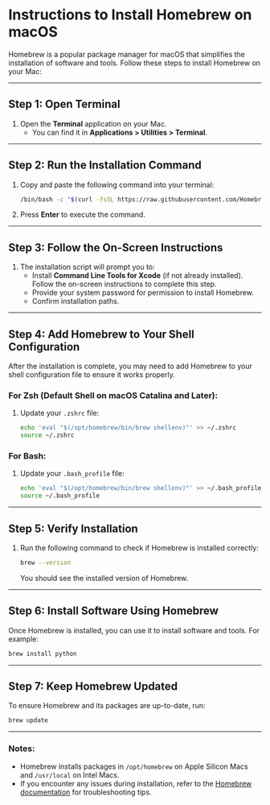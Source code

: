 # Instructions to Install Homebrew on macOS

Homebrew is a popular package manager for macOS that simplifies the installation of software and tools. Follow these steps to install Homebrew on your Mac:

---

## Step 1: Open Terminal
1. Open the **Terminal** application on your Mac.
   - You can find it in **Applications > Utilities > Terminal**.

---

## Step 2: Run the Installation Command
1. Copy and paste the following command into your terminal:
   ```bash
   /bin/bash -c "$(curl -fsSL https://raw.githubusercontent.com/Homebrew/install/HEAD/install.sh)"
   ```
2. Press **Enter** to execute the command.

---

## Step 3: Follow the On-Screen Instructions
1. The installation script will prompt you to:
   - Install **Command Line Tools for Xcode** (if not already installed). Follow the on-screen instructions to complete this step.
   - Provide your system password for permission to install Homebrew.
   - Confirm installation paths.

---

## Step 4: Add Homebrew to Your Shell Configuration
After the installation is complete, you may need to add Homebrew to your shell configuration file to ensure it works properly.

### For Zsh (Default Shell on macOS Catalina and Later):
1. Update your `.zshrc` file:
   ```bash
   echo 'eval "$(/opt/homebrew/bin/brew shellenv)"' >> ~/.zshrc
   source ~/.zshrc
   ```

### For Bash:
1. Update your `.bash_profile` file:
   ```bash
   echo 'eval "$(/opt/homebrew/bin/brew shellenv)"' >> ~/.bash_profile
   source ~/.bash_profile
   ```

---

## Step 5: Verify Installation
1. Run the following command to check if Homebrew is installed correctly:
   ```bash
   brew --version
   ```
   You should see the installed version of Homebrew.

---

## Step 6: Install Software Using Homebrew
Once Homebrew is installed, you can use it to install software and tools. For example:
```bash
brew install python
```

---

## Step 7: Keep Homebrew Updated
To ensure Homebrew and its packages are up-to-date, run:
```bash
brew update
```

---

### Notes:
- Homebrew installs packages in `/opt/homebrew` on Apple Silicon Macs and `/usr/local` on Intel Macs.
- If you encounter any issues during installation, refer to the [Homebrew documentation](https://brew.sh/) for troubleshooting tips.